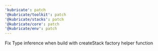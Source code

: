 ```yaml
---
'kubricate': patch
'@kubricate/toolkit': patch
'@kubricate/stacks': patch
'@kubricate/core': patch
'@kubricate/env': patch
---
```


Fix Type inference when build with createStack factory helper function
